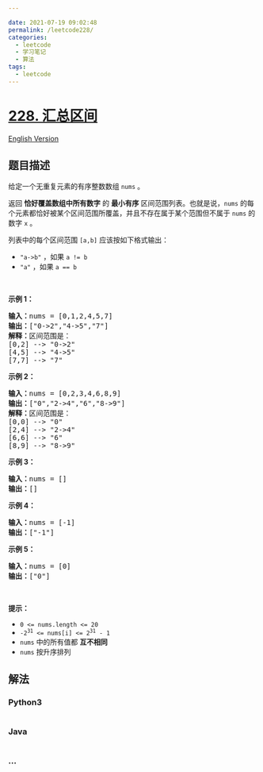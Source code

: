 ```yaml
---

date: 2021-07-19 09:02:48
permalink: /leetcode228/
categories:
  - leetcode
  - 学习笔记
  - 算法  
tags:
  - leetcode
---
```

# [228. 汇总区间](https://leetcode-cn.com/problems/summary-ranges)

[English Version](https://github.com/doocs/leetcode/blob/main/solution/0200-0299/0228.Summary%20Ranges/README_EN.md)

## 题目描述

<!-- 这里写题目描述 -->

<p>给定一个无重复元素的有序整数数组 <code>nums</code> 。</p>

<p>返回 <strong>恰好覆盖数组中所有数字</strong> 的 <strong>最小有序</strong> 区间范围列表。也就是说，<code>nums</code> 的每个元素都恰好被某个区间范围所覆盖，并且不存在属于某个范围但不属于 <code>nums</code> 的数字 <code>x</code> 。</p>

<p>列表中的每个区间范围 <code>[a,b]</code> 应该按如下格式输出：</p>

<ul>
	<li><code>"a->b"</code> ，如果 <code>a != b</code></li>
	<li><code>"a"</code> ，如果 <code>a == b</code></li>
</ul>

<p> </p>

<p><strong>示例 1：</strong></p>

<pre>
<strong>输入：</strong>nums = [0,1,2,4,5,7]
<strong>输出：</strong>["0->2","4->5","7"]
<strong>解释：</strong>区间范围是：
[0,2] --> "0->2"
[4,5] --> "4->5"
[7,7] --> "7"
</pre>

<p><strong>示例 2：</strong></p>

<pre>
<strong>输入：</strong>nums = [0,2,3,4,6,8,9]
<strong>输出：</strong>["0","2->4","6","8->9"]
<strong>解释：</strong>区间范围是：
[0,0] --> "0"
[2,4] --> "2->4"
[6,6] --> "6"
[8,9] --> "8->9"
</pre>

<p><strong>示例 3：</strong></p>

<pre>
<strong>输入：</strong>nums = []
<strong>输出：</strong>[]
</pre>

<p><strong>示例 4：</strong></p>

<pre>
<strong>输入：</strong>nums = [-1]
<strong>输出：</strong>["-1"]
</pre>

<p><strong>示例 5：</strong></p>

<pre>
<strong>输入：</strong>nums = [0]
<strong>输出：</strong>["0"]
</pre>

<p> </p>

<p><strong>提示：</strong></p>

<ul>
	<li><code>0 <= nums.length <= 20</code></li>
	<li><code>-2<sup>31</sup> <= nums[i] <= 2<sup>31</sup> - 1</code></li>
	<li><code>nums</code> 中的所有值都 <strong>互不相同</strong></li>
	<li><code>nums</code> 按升序排列</li>
</ul>


## 解法

<!-- 这里可写通用的实现逻辑 -->

<!-- tabs:start -->

### **Python3**

<!-- 这里可写当前语言的特殊实现逻辑 -->

```python

```

### **Java**

<!-- 这里可写当前语言的特殊实现逻辑 -->

```java

```

### **...**

```

```

<!-- tabs:end -->
